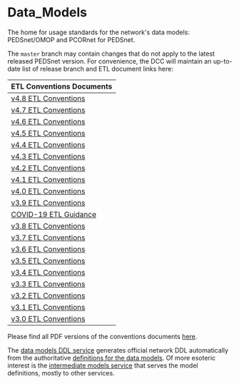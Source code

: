 Data_Models
===========

The home for usage standards for the network's data models: PEDSnet/OMOP and PCORnet for PEDSnet.

The `master` branch may contain changes that do not apply to the latest released PEDSnet version. For convenience, the DCC will maintain an up-to-date list of release branch and ETL document links here:

 ETL Conventions Documents|
--------------------------|
[v4.8 ETL Conventions](https://github.com/PEDSnet/Data_Models_Public/blob/master/PEDSnet/docs/Conventions%20Docs/v4.8_PEDSnet_CDM_ETL_Conventions.md)|
[v4.7 ETL Conventions](https://github.com/PEDSnet/Data_Models_Public/blob/master/PEDSnet/docs/Conventions%20Docs/v4.7_PEDSnet_CDM_ETL_Conventions.md)|
[v4.6 ETL Conventions](https://github.com/PEDSnet/Data_Models_Public/blob/master/PEDSnet/docs/Conventions%20Docs/v4.6_PEDSnet_CDM_ETL_Conventions.md)|
[v4.5 ETL Conventions](https://github.com/PEDSnet/Data_Models_Public/blob/master/PEDSnet/docs/Conventions%20Docs/v4.5_PEDSnet_CDM_ETL_Conventions.md)|
[v4.4 ETL Conventions](https://github.com/PEDSnet/Data_Models_Public/blob/master/PEDSnet/docs/Conventions%20Docs/v4.4_PEDSnet_CDM_ETL_Conventions.md)|
[v4.3 ETL Conventions](https://github.com/PEDSnet/Data_Models_Public/blob/master/PEDSnet/docs/Conventions%20Docs/v4.3_PEDSnet_CDM_ETL_Conventions.md)|
[v4.2 ETL Conventions](https://github.com/PEDSnet/Data_Models_Public/blob/master/PEDSnet/docs/Conventions%20Docs/v4.2_PEDSnet_CDM_ETL_Conventions.md)|
[v4.1 ETL Conventions](https://github.com/PEDSnet/Data_Models_Public/blob/master/PEDSnet/docs/Conventions%20Docs/v4.1_PEDSnet_CDM_ETL_Conventions.md)|
[v4.0 ETL Conventions](https://github.com/PEDSnet/Data_Models_Public/blob/master/PEDSnet/docs/Conventions%20Docs/v4.0_PEDSnet_CDM_ETL_Conventions.md)|
[v3.9 ETL Conventions](https://github.com/PEDSnet/Data_Models_Public/blob/master/PEDSnet/docs/Conventions%20Docs/v3.9_PEDSnet_CDM_ETL_Conventions.md)|
[COVID-19 ETL Guidance](https://github.com/PEDSnet/Data_Models_Public/blob/master/PEDSnet/docs/COVID-19%20Cohort.md)|
[v3.8 ETL Conventions](https://github.com/PEDSnet/Data_Models_Public/blob/master/PEDSnet/docs/Conventions%20Docs/v3.8_PEDSnet_CDM_ETL_Conventions.md)|
[v3.7 ETL Conventions](https://github.com/PEDSnet/Data_Models_Public/blob/master/PEDSnet/docs/Conventions%20Docs/v3.7_PEDSnet_CDM_ETL_Conventions.md)|
[v3.6 ETL Conventions](https://github.com/PEDSnet/Data_Models_Public/blob/master/PEDSnet/docs/Conventions%20Docs/v3.6_PEDSnet_CDM_ETL_Conventions.md)|
[v3.5 ETL Conventions](https://github.com/PEDSnet/Data_Models_Public/blob/master/PEDSnet/docs/Conventions%20Docs/v3.5_PEDSnet_CDM_ETL_Conventions.md)| 
[v3.4 ETL Conventions](https://github.com/PEDSnet/Data_Models_Public/blob/master/PEDSnet/docs/Conventions%20Docs/v3.4_PEDSnet_CDM_ETL_Conventions.md)| 
[v3.3 ETL Conventions](https://github.com/PEDSnet/Data_Models_Public/blob/master/PEDSnet/docs/Conventions%20Docs/v3.3_PEDSnet_CDM_ETL_Conventions.md)| 
[v3.2 ETL Conventions](https://github.com/PEDSnet/Data_Models_Public/blob/master/PEDSnet/docs/Conventions%20Docs/v3.2_PEDSnet_CDM_ETL_Conventions.md)| 
[v3.1 ETL Conventions](https://github.com/PEDSnet/Data_Models_Public/blob/master/PEDSnet/docs/Conventions%20Docs/v3.1_PEDSnet_CDM_ETL_Conventions.md)| 
[v3.0 ETL Conventions](https://github.com/PEDSnet/Data_Models_Public/blob/master/PEDSnet/docs/Conventions%20Docs/v3.0_PEDSnet_CDM_ETL_Conventions.md)| 

Please find all PDF versions of the conventions documents [here](https://github.com/PEDSnet/Data_Models_Public/tree/master/PEDSnet/docs/Conventions%20PDFs).

The [data models DDL service](http://data-models-sqlalchemy.research.chop.edu/) generates official network DDL automatically from the authoritative [definitions for the data models](https://github.com/chop-dbhi/data-models).  Of more esoteric interest is the [intermediate models service](http://data-models-service.research.chop.edu/) that serves the model definitions, mostly to other services.
